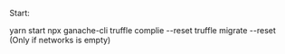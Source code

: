 Start:

yarn start
npx ganache-cli
truffle complie --reset
truffle migrate --reset (Only if networks is empty)